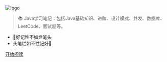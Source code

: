 ![logo](https://cdn.jsdelivr.net/gh/lewky/java-note@main/docs/static/java.jpg)

> 📚 Java学习笔记：包括Java基础知识、进阶、设计模式、并发、数据库、LeetCode、面试题等。

* 📖好记性不如烂笔头
* 头笔烂如不性记好📖

[开始阅读](/README)